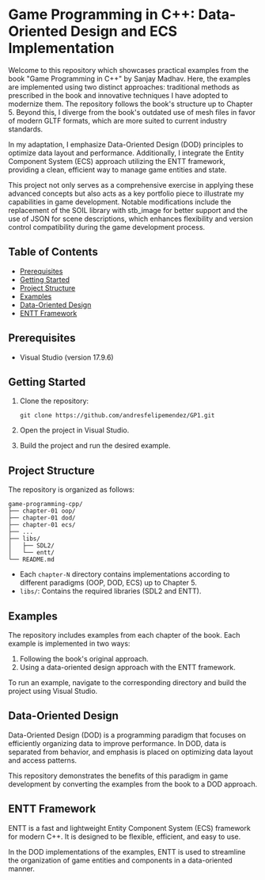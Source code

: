 # Game Programming in C++: Data-Oriented Design and ECS Implementation

Welcome to this repository which showcases practical examples from the book "Game Programming in C++" by Sanjay Madhav. Here, the examples are implemented using two distinct approaches: traditional methods as prescribed in the book and innovative techniques I have adopted to modernize them. The repository follows the book's structure up to Chapter 5. Beyond this, I diverge from the book's outdated use of mesh files in favor of modern GLTF formats, which are more suited to current industry standards.

In my adaptation, I emphasize Data-Oriented Design (DOD) principles to optimize data layout and performance. Additionally, I integrate the Entity Component System (ECS) approach utilizing the ENTT framework, providing a clean, efficient way to manage game entities and state.

This project not only serves as a comprehensive exercise in applying these advanced concepts but also acts as a key portfolio piece to illustrate my capabilities in game development. Notable modifications include the replacement of the SOIL library with stb_image for better support and the use of JSON for scene descriptions, which enhances flexibility and version control compatibility during the game development process.


## Table of Contents

- [Prerequisites](#prerequisites)
- [Getting Started](#getting-started)
- [Project Structure](#project-structure)
- [Examples](#examples)
- [Data-Oriented Design](#data-oriented-design)
- [ENTT Framework](#entt-framework)

## Prerequisites

- Visual Studio (version 17.9.6)

## Getting Started

1. Clone the repository:
   ```
   git clone https://github.com/andresfelipemendez/GP1.git
   ```

2. Open the project in Visual Studio.

3. Build the project and run the desired example.

## Project Structure

The repository is organized as follows:

```
game-programming-cpp/
├── chapter-01 oop/
├── chapter-01 dod/
├── chapter-01 ecs/
├── ...
├── libs/
│   ├── SDL2/
│   └── entt/
└── README.md
```

- Each `chapter-N` directory contains implementations according to different paradigms (OOP, DOD, ECS) up to Chapter 5.
- `libs/`: Contains the required libraries (SDL2 and ENTT).

## Examples

The repository includes examples from each chapter of the book. Each example is implemented in two ways:
1. Following the book's original approach.
2. Using a data-oriented design approach with the ENTT framework.

To run an example, navigate to the corresponding directory and build the project using Visual Studio.

## Data-Oriented Design

Data-Oriented Design (DOD) is a programming paradigm that focuses on efficiently organizing data to improve performance. In DOD, data is separated from behavior, and emphasis is placed on optimizing data layout and access patterns.

This repository demonstrates the benefits of this paradigm in game development by converting the examples from the book to a DOD approach.

## ENTT Framework

ENTT is a fast and lightweight Entity Component System (ECS) framework for modern C++. It is designed to be flexible, efficient, and easy to use.

In the DOD implementations of the examples, ENTT is used to streamline the organization of game entities and components in a data-oriented manner.
